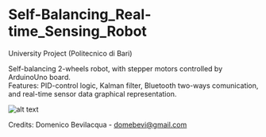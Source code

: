 # Self-Balancing_Real-time_Sensing_Robot

University Project (Politecnico di Bari)  
  
Self-balancing 2-wheels robot, with stepper motors controlled by ArduinoUno board.  
Features: PID-control logic, Kalman filter,  Bluetooth two-ways comunication, and real-time sensor data graphical representation.

![alt text](https://github.com/domebevi/BalanceBOT.Self-Balancing_Robot/blob/main/image.png?raw=true)

Credits: Domenico Bevilacqua - domebevi@gmail.com
